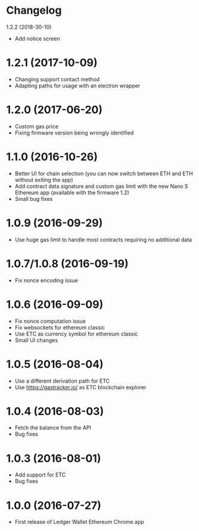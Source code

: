 # Changelog
1.2.2 (2018-30-10)
- Add notice screen

1.2.1 (2017-10-09)
==================
- Changing support contact method
- Adapting paths for usage with an electron wrapper

1.2.0 (2017-06-20)
==================
- Custom gas price
- Fixing firmware version being wrongly identified

1.1.0 (2016-10-26)
==================

- Better UI for chain selection (you can now switch between ETH and ETH without exiting the app)
- Add contract data signature and custom gas limit with the new Nano S Ethereum app (available with the firmware 1.2)
- Small bug fixes

1.0.9 (2016-09-29)
==================

- Use huge gas limit to handle most contracts requiring no additional data

1.0.7/1.0.8 (2016-09-19)
=======================

- Fix nonce encoding issue

1.0.6 (2016-09-09)
==================

- Fix nonce computation issue
- Fix websockets for ethereum classic
- Use ETC as currency symbol for ethereum classic
- Small UI changes

1.0.5 (2016-08-04)
==================

- Use a different derivation path for ETC
- Use https://gastracker.io/ as ETC blockchain explorer

1.0.4 (2016-08-03)
==================

- Fetch the balance from the API
- Bug fixes


1.0.3 (2016-08-01)
==================

- Add support for ETC
- Bug fixes

1.0.0 (2016-07-27)
==================

- First release of Ledger Wallet Ethereum Chrome app